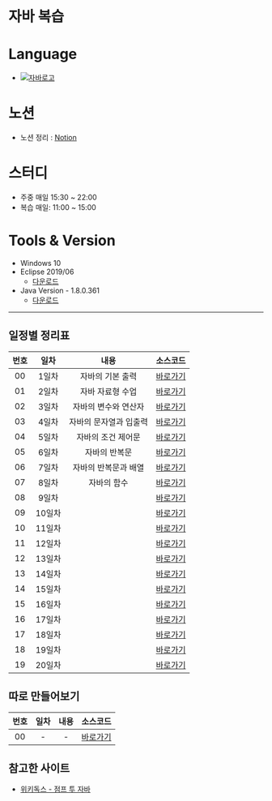 # 자바 복습

# Language

- [![자바로고](https://img.shields.io/badge/Java-007396?style=flat-square&logo=Java&logoColor=white)](https://www.oracle.com/kr/java/)

# 노션

- 노션 정리 : [Notion](https://alder-talon-aab.notion.site/6-a10bdd54a2a24c48b79e122e93727868)

# 스터디

- 주중 매일 15:30 ~ 22:00
- 복습 매일: 11:00 ~ 15:00

# Tools & Version

- Windows 10
- Eclipse 2019/06
  - [다운로드](https://www.eclipse.org/downloads/packages/release/2019-06/r)
- Java Version - 1.8.0.361
  - [다운로드](https://www.oracle.com/java/technologies/javase/8u361-relnotes.html)

---

## 일정별 정리표

| 번호 |  일차  |          내용          |     소스코드      |
| :--: | :----: | :--------------------: | :---------------: |
|  00  | 1일차  |    자바의 기본 출력    | [바로가기][day01] |
|  01  | 2일차  |    자바 자료형 수업    | [바로가기][day02] |
|  02  | 3일차  |  자바의 변수와 연산자  | [바로가기][day03] |
|  03  | 4일차  | 자바의 문자열과 입출력 | [바로가기][day04] |
|  04  | 5일차  |   자바의 조건 제어문   | [바로가기][day05] |
|  05  | 6일차  |     자바의 반복문      | [바로가기][day06] |
|  06  | 7일차  |  자바의 반복문과 배열  | [바로가기][day07] |
|  07  | 8일차  |      자바의 함수       | [바로가기][day08] |
|  08  | 9일차  |                        | [바로가기][day09] |
|  09  | 10일차 |                        | [바로가기][day10] |
|  10  | 11일차 |                        | [바로가기][day11] |
|  11  | 12일차 |                        | [바로가기][day12] |
|  12  | 13일차 |                        | [바로가기][day13] |
|  13  | 14일차 |                        | [바로가기][day13] |
|  14  | 15일차 |                        | [바로가기][day15] |
|  15  | 16일차 |                        | [바로가기][day16] |
|  16  | 17일차 |                        | [바로가기][day17] |
|  17  | 18일차 |                        | [바로가기][day18] |
|  18  | 19일차 |                        | [바로가기][day19] |
|  19  | 20일차 |                        | [바로가기][day20] |

## 따로 만들어보기

| 번호 | 일차 | 내용 |    소스코드     |
| :--: | :--: | :--: | :-------------: |
|  00  |  -   |  -   | [바로가기][etc] |

## 참고한 사이트

- [위키독스 - 점프 투 자바](https://wikidocs.net/book/31)

[day01]: ./day01/src/
[day02]: ./day02/src/
[day03]: ./day03/src/
[day04]: ./day04/src/
[day05]: ./day05/src/
[day06]: ./day06/src/
[day07]: ./day07/src/
[day08]: ./day08/src/
[day09]: ./day09/src/
[day10]: ./day10/src/
[day11]: ./day11/src/
[day12]: ./day12/src/
[day13]: ./day13/src/
[day14]: ./day14/src/
[day15]: ./day15/src/
[day16]: ./day16/src/
[day17]: ./day17/src/
[day18]: ./day18/src/
[day19]: ./day19/src/
[day20]: ./day20/src/
[etc]: ./ETC/src/
